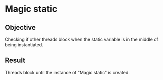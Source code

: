 # Magic static

## Objective
Checking if other threads block when the static variable is in the middle of being instantiated.

## Result
Threads block until the instance of "Magic static" is created.
